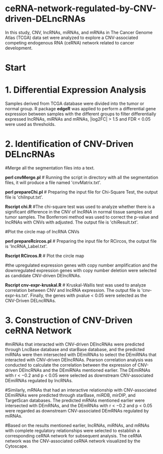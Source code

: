 # ceRNA-network-regulated-by-CNV-driven-DELncRNAs
In this study, CNV, lncRNAs, miRNAs, and mRNAs in The Cancer Genome Atlas (TCGA) data set were analyzed to explore a CNV-associated competing endogenous RNA (ceRNA) network related to cancer development.

# Start
# 1. Differential Expression Analysis
Samples derived from TCGA database were divided into the tumor or normal group. R package **edgeR** was applied to perform a differential gene expression between samples with the different groups to filter differentially expressed lncRNAs, miRNAs and mRNAs, |log2FC| > 1.5 and FDR < 0.05 were used as thresholds.

# 2. Identification of CNV-Driven DELncRNAs
#Merge all the segmentation files into a text.

**perl cnvMerge.pl** # Running the script in directory with all the segmentation files, it will produce a file named 'cnvMatrix.txt'.

**perl prepareChi.pl** # Preparing the input file for Chi-Square Test, the output file is 'chiInput.txt'.

**Rscript chi.R** #The chi-square test was used to analyze whether there is a significant difference in the CNV of lncRNA in normal tissue samples and tumor samples. The Bonferroni method was used to correct the p-value and lncRNAs with CNVs with adjusted. The output file is 'chiResult.txt'.

#Plot the circle map of lncRNA CNVs

**perl prepareRcircos.pl** # Preparing the input file for RCircos, the output file is 'lncRNA_Label.txt'.

**Rscript RCircos.R** # Plot the circle map

#the upregulated expression genes with copy number amplification and the downregulated expression genes with copy number deletion were selected as candidate CNV-driven DElncRNAs.

**Rscript cnv-expr-kruskal.R** # Kruskal-Wallis test was used to analyze correlation between CNV and lncRNA expression. The output file is 'cnv-expr-ks.txt'. Finally, the genes with pvalue < 0.05 were selected as the CNV-Driven DELncRNAs.

# 3. Construction of CNV-Driven ceRNA Network
#miRNAs that interacted with CNV-driven DElncRNAs were predicted through LncBase database and starBase database, and the predicted miRNAs were then intersected with DEmiRNAs to select the DEmiRNAs that interacted with CNV-driven DElncRNAs. Pearson correlation analysis was conducted to calculate the correlation between the expression of CNV-driven DElncRNAs and the DEmiRNAs mentioned earlier. The DEmiRNAs with r < −0.2 and p < 0.05 were selected as downstream CNV-associated DEmiRNAs regulated by lncRNAs.

#Similarly, mRNAs that had an interactive relationship with CNV-associated DEmiRNAs were predicted through starBase, miRDB, mirDIP, and TargetScan databases. The predicted mRNAs mentioned earlier were intersected with DEmRNAs, and the DEmRNAs with r < −0.2 and p < 0.05 were regarded as downstream CNV-associated DEmRNAs regulated by miRNAs.

#Based on the results mentioned earlier, lncRNAs, miRNAs, and mRNAs with complete regulatory relationships were selected to establish a corresponding ceRNA network for subsequent analysis. The ceRNA network was the CNV-associated ceRNA network visualized by the Cytoscape. 
